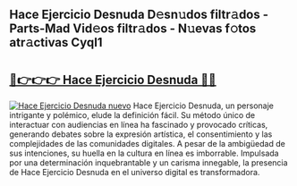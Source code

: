 ## Hace Ejercicio Desnuda D𝚎sn𝚞dos filtr𝚊dos - Parts-Mad Vid𝚎os filtr𝚊dos - N𝚞evas f𝚘tos atr𝚊ctivas CyqI1

# <h2><a href="http://mbb388.tromn.icu/?c=Hace+Ejercicio+Desnuda">🔗👉👉👉 Hace Ejercicio Desnuda 🔗🔗</a></h2>

[![Hace Ejercicio Desnuda nuevo](https://i.imgur.com/pEAQMta.gif)](http://mbb388.tromn.icu/?c=Hace+Ejercicio+Desnuda)
Hace Ejercicio Desnuda, un personaje intrigante y polémico, elude la definición fácil. Su método único de interactuar con audiencias en línea ha fascinado y provocado críticas, generando debates sobre la expresión artística, el consentimiento y las complejidades de las comunidades digitales. A pesar de la ambigüedad de sus intenciones, su huella en la cultura en línea es imborrable. Impulsada por una determinación inquebrantable y un carisma innegable, la presencia de Hace Ejercicio Desnuda en el universo digital es transformadora.
